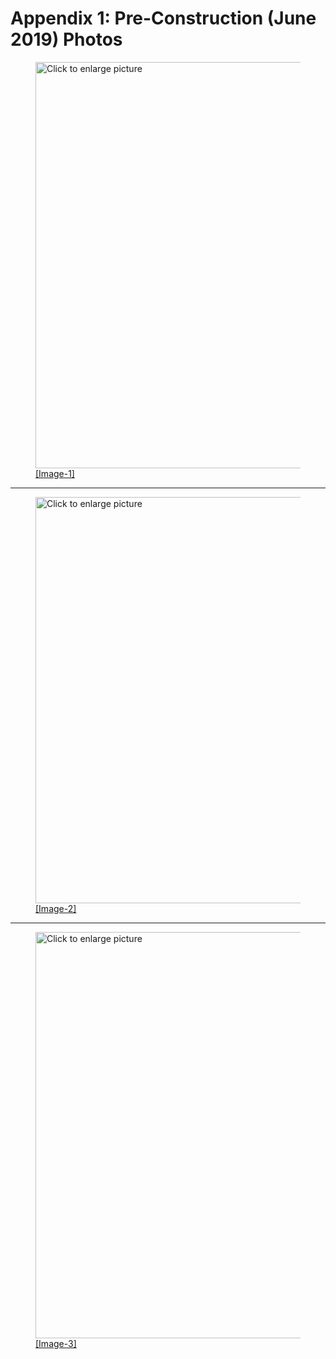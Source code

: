 # Appendix 1: Pre-Construction (June 2019) Photos

<figure>
    <a href="https://drive.google.com/uc?export=view&id=1rKrHVerioYUTzZ8H099G4pF1-ZIFVJzK"><img src="https://drive.google.com/uc?export=view&id=1rKrHVerioYUTzZ8H099G4pF1-ZIFVJzK" style="width: 650px; max-width: 100%; height: auto" title="Click to enlarge picture"/>
    <figcaption>[Image-1]</figcaption>
</figure>

---

<figure>
    <a href="https://drive.google.com/uc?export=view&id=1ew18fSWpUudOjXxlSozx0756M4o74GpT">
    <img src="https://drive.google.com/uc?export=view&id=1ew18fSWpUudOjXxlSozx0756M4o74GpT" style="width: 650px; max-width: 100%; height: auto" title="Click to enlarge picture"/>
    <figcaption>[Image-2]</figcaption>
</figure>

---

<figure>
    <a href="https://drive.google.com/uc?export=view&id=1Tc_L6qWBWHuurN8HUql61NPFHU-KcXeR">
    <img src="https://drive.google.com/uc?export=view&id=1Tc_L6qWBWHuurN8HUql61NPFHU-KcXeR" style="width: 650px; max-width: 100%; height: auto" title="Click to enlarge picture"/>
    <figcaption>[Image-3]</figcaption>
</figure>
